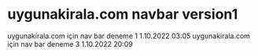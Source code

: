 # uygunakirala.com navbar version1
uygunakirala.com için nav bar deneme 1 1.10.2022 03:05
uygunakirala.com için nav bar deneme 3 1.10.2022 20:09
